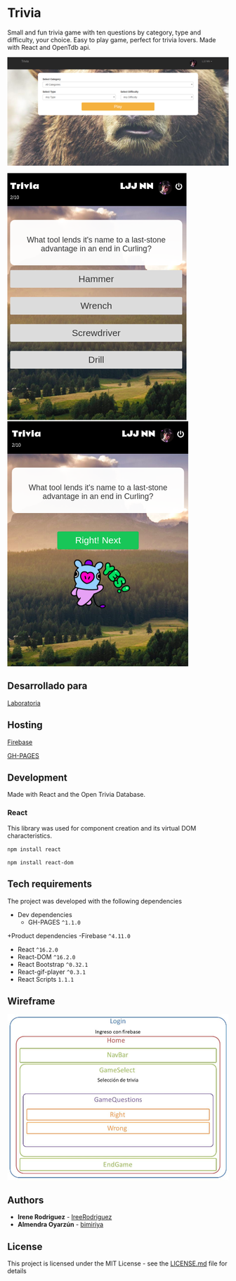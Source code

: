 # Trivia
Small and fun trivia game with ten questions by category, type and difficulty, your choice. Easy to play game, perfect for trivia lovers. Made with React and OpenTdb api.

![sample](sample.png)

![sample](sample2.png) ![sample](sample3.png)

## Desarrollado para 
[Laboratoria](http://laboratoria.la)

## Hosting

[Firebase](https://react-trivia.firebaseapp.com/)

[GH-PAGES](https://bimiriya.github.io/react-trivia/)

## Development

Made with React and the Open Trivia Database.

### React

This library was used for component creation and its virtual DOM characteristics.

```
npm install react
```
```
npm install react-dom
```

## Tech requirements

The project was developed with the following dependencies
+ Dev dependencies
   - GH-PAGES `^1.1.0`

+Product dependencies
   -Firebase `^4.11.0`
   - React `^16.2.0`
   - React-DOM `^16.2.0`
   - React Bootstrap `^0.32.1`
   - React-gif-player `^0.3.1`
   - React Scripts `1.1.1`

## Wireframe

![wireframe](Presentation1.jpg)

## Authors

* **Irene Rodriguez** - [IreeRodriguez](https://github.com/IreeRodriguez)
* **Almendra Oyarzún** - [bimiriya](https://github.com/bimiriya)


## License

This project is licensed under the MIT License - see the [LICENSE.md](LICENSE.md) file for details
